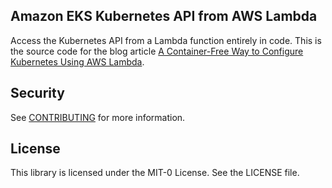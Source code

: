 ## Amazon EKS Kubernetes API from AWS Lambda

Access the Kubernetes API from a Lambda function entirely in code.  This is the source code for the blog article [A Container-Free Way to Configure Kubernetes Using AWS Lambda]( https://aws.amazon.com/blogs/opensource/a-container-free-way-to-configure-kubernetes-using-aws-lambda/).

## Security

See [CONTRIBUTING](CONTRIBUTING.md#security-issue-notifications) for more information.

## License

This library is licensed under the MIT-0 License. See the LICENSE file.


